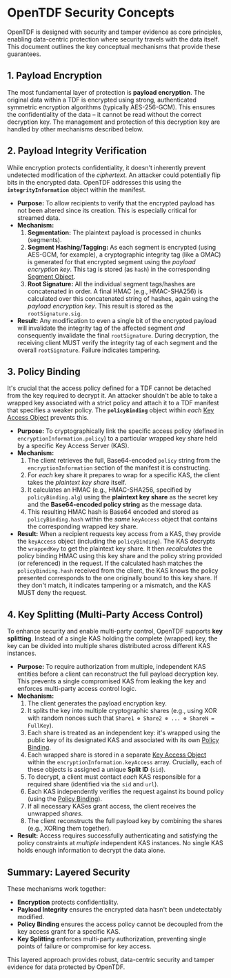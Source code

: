 # OpenTDF Security Concepts

OpenTDF is designed with security and tamper evidence as core principles, enabling data-centric protection where security travels with the data itself. This document outlines the key conceptual mechanisms that provide these guarantees.

## 1. Payload Encryption

The most fundamental layer of protection is **payload encryption**. The original data within a TDF is encrypted using strong, authenticated symmetric encryption algorithms (typically AES-256-GCM). This ensures the confidentiality of the data – it cannot be read without the correct decryption key. The management and protection of this decryption key are handled by other mechanisms described below.

## 2. Payload Integrity Verification

While encryption protects confidentiality, it doesn't inherently prevent undetected modification of the *ciphertext*. An attacker could potentially flip bits in the encrypted data. OpenTDF addresses this using the **`integrityInformation`** object within the manifest.

*   **Purpose:** To allow recipients to verify that the encrypted payload has not been altered since its creation. This is especially critical for streamed data.
*   **Mechanism:**
    1.  **Segmentation:** The plaintext payload is processed in chunks (segments).
    2.  **Segment Hashing/Tagging:** As each segment is encrypted (using AES-GCM, for example), a cryptographic integrity tag (like a GMAC) is generated for that encrypted segment using the *payload encryption key*. This tag is stored (as `hash`) in the corresponding [Segment Object](./segment.md).
    3.  **Root Signature:** All the individual segment tags/hashes are concatenated in order. A final HMAC (e.g., HMAC-SHA256) is calculated over this concatenated string of hashes, again using the *payload encryption key*. This result is stored as the `rootSignature.sig`.
*   **Result:** Any modification to even a single bit of the encrypted payload will invalidate the integrity tag of the affected segment *and* consequently invalidate the final `rootSignature`. During decryption, the receiving client MUST verify the integrity tag of each segment and the overall `rootSignature`. Failure indicates tampering.

## 3. Policy Binding

It's crucial that the access policy defined for a TDF cannot be detached from the key required to decrypt it. An attacker shouldn't be able to take a wrapped key associated with a strict policy and attach it to a TDF manifest that specifies a weaker policy. The **`policyBinding`** object within *each* [Key Access Object](./key_access.md) prevents this.

*   **Purpose:** To cryptographically link the specific access policy (defined in `encryptionInformation.policy`) to a particular wrapped key share held by a specific Key Access Server (KAS).
*   **Mechanism:**
    1.  The client retrieves the full, Base64-encoded `policy` string from the `encryptionInformation` section of the manifest it is constructing.
    2.  For *each* key share it prepares to wrap for a specific KAS, the client takes the *plaintext key share* itself.
    3.  It calculates an HMAC (e.g., HMAC-SHA256, specified by `policyBinding.alg`) using the **plaintext key share** as the secret key and the **Base64-encoded policy string** as the message data.
    4.  This resulting HMAC hash is Base64 encoded and stored as `policyBinding.hash` within the *same* `keyAccess` object that contains the corresponding wrapped key share.
*   **Result:** When a recipient requests key access from a KAS, they provide the `keyAccess` object (including the `policyBinding`). The KAS decrypts the `wrappedKey` to get the plaintext key share. It then *recalculates* the policy binding HMAC using this key share and the policy string provided (or referenced) in the request. If the calculated hash matches the `policyBinding.hash` received from the client, the KAS knows the policy presented corresponds to the one originally bound to this key share. If they don't match, it indicates tampering or a mismatch, and the KAS MUST deny the request.

## 4. Key Splitting (Multi-Party Access Control)

To enhance security and enable multi-party control, OpenTDF supports **key splitting**. Instead of a single KAS holding the complete (wrapped) key, the key can be divided into multiple shares distributed across different KAS instances.

*   **Purpose:** To require authorization from multiple, independent KAS entities before a client can reconstruct the full payload decryption key. This prevents a single compromised KAS from leaking the key and enforces multi-party access control logic.
*   **Mechanism:**
    1.  The client generates the payload encryption key.
    2.  It splits the key into multiple cryptographic shares (e.g., using XOR with random nonces such that `Share1 ⊕ Share2 ⊕ ... ⊕ ShareN = FullKey`).
    3.  Each share is treated as an independent key: it's wrapped using the public key of its designated KAS and associated with its own [Policy Binding](#policy-binding).
    4.  Each wrapped share is stored in a separate [Key Access Object](./key_access.md) within the `encryptionInformation.keyAccess` array. Crucially, each of these objects is assigned a unique **Split ID** (`sid`).
    5.  To decrypt, a client must contact *each* KAS responsible for a required share (identified via the `sid` and `url`).
    6.  Each KAS independently verifies the request against its bound policy (using the [Policy Binding](#policy-binding)).
    7.  If all necessary KASes grant access, the client receives the unwrapped *shares*.
    8.  The client reconstructs the full payload key by combining the shares (e.g., XORing them together).
*   **Result:** Access requires successfully authenticating and satisfying the policy constraints at *multiple* independent KAS instances. No single KAS holds enough information to decrypt the data alone.

## Summary: Layered Security

These mechanisms work together:
*   **Encryption** protects confidentiality.
*   **Payload Integrity** ensures the encrypted data hasn't been undetectably modified.
*   **Policy Binding** ensures the access policy cannot be decoupled from the key access grant for a specific KAS.
*   **Key Splitting** enforces multi-party authorization, preventing single points of failure or compromise for key access.

This layered approach provides robust, data-centric security and tamper evidence for data protected by OpenTDF.